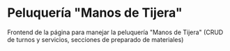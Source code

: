 # Peluquería "Manos de Tijera"
 Frontend de la página para manejar la peluquería "Manos de Tijera" (CRUD de turnos y servicios, secciones de preparado de materiales)
